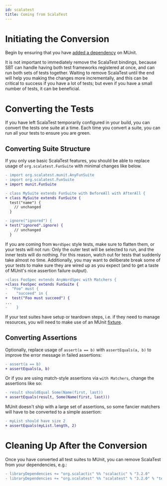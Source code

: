 ```yaml
---
id: scalatest
title: Coming from ScalaTest
---
```


# Initiating the Conversion

Begin by ensuring that you have
[added a dependency](./getting-started.html#quick-start) on MUnit.

It is not important to immediately remove the ScalaTest bindings, because SBT
can handle having both test frameworks registered at once, and can run both sets
of tests together. Waiting to remove ScalaTest until the end will help you
making the changes more incrementally, and this can be critical to success if
you have a lot of tests; but even if you have a small number of tests, it can be
beneficial.

# Converting the Tests

If you have left ScalaTest temporarily configured in your build, you can convert
the tests one suite at a time. Each time you convert a suite, you can run all
your tests to ensure you are green.

## Converting Suite Structure

If you only use basic ScalaTest features, you should be able to replace usage of
`org.scalatest.FunSuite` with minimal changes like below.

```diff
- import org.scalatest.munit.AnyFunSuite
- import org.scalatest.FunSuite
+ import munit.FunSuite

- class MySuite extends FunSuite with BeforeAll with AfterAll {
+ class MySuite extends FunSuite {
  test("name") {
    // unchanged
  }

- ignore("ignored") {
+ test("ignored".ignore) {
    // unchanged
  }
```

If you are coming from `WordSpec` style tests, make sure to flatten them, or your tests
will not run: Only the outer test will be selected to run, and the inner tests will do
nothing. For this reason, watch out for tests that suddenly take almost no time.
Additionally, you may want to deliberate break some of your tests to make sure
they are wired up as you expect (and to get a taste of MUnit's nice assertion
failure output).

```diff
-class FooSpec extends AnyWordSpec with Matchers {
+class FooSpec extends FunSuite {
-  "Foo" must {
-    "succeed" in {
+  test("Foo must succeed") {
...
-    }

```

If your test suites have setup or teardown steps, i.e. if they need to manage
resources, you will need to make use of an MUnit [fixture](./fixtures.html).

## Converting Assertions

Optionally, replace usage of `assert(a == b)` with `assertEquals(a, b)` to
improve the error message in failed assertions:

```diff
- assert(a == b)
+ assertEquals(a, b)
```

Or if you are using match-style assertions via `with Matchers`, change the
assertions like so:

```diff
- result shouldEqual Some(Name(first, last))
+ assertEquals(result, Some(Name(first, last)))
```

MUnit doesn't ship with a large set of assertions, so some fancier matchers will
have to be converted to a simple assertion:

```diff
- myList should have size 2
+ assertEquals(myList.length, 2)
```

# Cleaning Up After the Conversion

Once you have converted all test suites to MUnit, you can remove ScalaTest from
your dependencies, e.g.:

```diff
- libraryDependencies += "org.scalactic" %% "scalactic" % "3.2.0"
- libraryDependencies += "org.scalatest" %% "scalatest" % "3.2.0" % "test"
```
